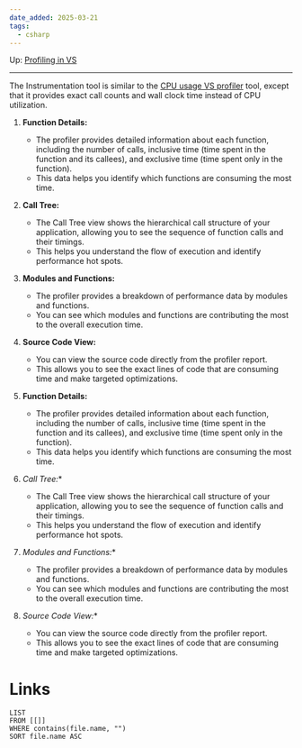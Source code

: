 ```yaml
---
date_added: 2025-03-21
tags:
  - csharp
---
```

Up: [Profiling in VS](Profiling%20in%20VS.md)
___
The Instrumentation tool is similar to the [CPU usage VS profiler](CPU%20usage%20VS%20profiler.md) tool, except that it provides exact call counts and wall clock time instead of CPU utilization.

1. **Function Details:**
    
    - The profiler provides detailed information about each function, including the number of calls, inclusive time (time spent in the function and its callees), and exclusive time (time spent only in the function).
    - This data helps you identify which functions are consuming the most time.
2. **Call Tree:**
    
    - The Call Tree view shows the hierarchical call structure of your application, allowing you to see the sequence of function calls and their timings.
    - This helps you understand the flow of execution and identify performance hot spots.
3. **Modules and Functions:**
    
    - The profiler provides a breakdown of performance data by modules and functions.
    - You can see which modules and functions are contributing the most to the overall execution time.
4. **Source Code View:**
    
    - You can view the source code directly from the profiler report.
    - This allows you to see the exact lines of code that are consuming time and make targeted optimizations.
 5. **Function Details:**
    
    - The profiler provides detailed information about each function, including the number of calls, inclusive time (time spent in the function and its callees), and exclusive time (time spent only in the function).
    - This data helps you identify which functions are consuming the most time.
26. *Call Tree:**
    
    - The Call Tree view shows the hierarchical call structure of your application, allowing you to see the sequence of function calls and their timings.
    - This helps you understand the flow of execution and identify performance hot spots.
37. *Modules and Functions:**
    
    - The profiler provides a breakdown of performance data by modules and functions.
    - You can see which modules and functions are contributing the most to the overall execution time.
48. *Source Code View:**
    
    - You can view the source code directly from the profiler report.
    - This allows you to see the exact lines of code that are consuming time and make targeted optimizations.
# Links
```dataview
LIST
FROM [[]]
WHERE contains(file.name, "")
SORT file.name ASC
```
